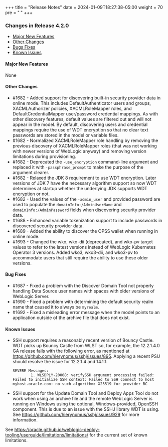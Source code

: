 +++
title = "Release Notes"
date = 2024-01-09T18:27:38-05:00
weight = 70
pre = "<b> </b>"
+++


### Changes in Release 4.2.0
- [Major New Features](#major-new-features)
- [Other Changes](#other-changes)
- [Bugs Fixes](#bug-fixes)
- [Known Issues](#known-issues)


#### Major New Features
None

#### Other Changes
- #1682 - Added support for discovering built-in security provider data in online mode.  This includes
  DefaultAuthenticator users and groups, XACMLAuthorizer policies, XACMLRoleMapper roles, and DefaultCredentialMapper
  user/password credential mappings. As with other discovery features, default values are filtered out and will not
  appear in the model.  By default, discovering users and credential mappings require the use of WDT encryption so that
  no clear text passwords are stored in the model or variable files.
- #1682 - Normalized XACMLRoleMapper role handling by removing the previous discovery of XACMLRoleMapper roles (that was
  not working with newer versions of WebLogic anyway) and removing version limitations during provisioning.
- #1682 - Deprecated the `-use_encryption` command-line argument and replaced it with `-passphrase_prompt` to make the
  purpose of the argument clearer.
- #1682 - Relaxed the JDK 8 requirement to use WDT encryption.  Later versions of JDK 7 have the necessary algorithm
  support so now WDT determines at startup whether the underlying JDK supports WDT encryption or not.
- #1682 - Used the values of the `-admin_user` and provided password are used to
  populate the `domainInfo:/AdminUserName` and `domainInfo:/AdminPassword` fields when discovering security provider
  data.
- #1688 - Enhanced variable tokenization support to include passwords in discovered security provider data. 
- #1689 - Added the ability to discover the OPSS wallet when running in online mode.
- #1693 - Changed the wko, wko-dii (deprecated), and wko-pv target values to refer to the latest versions instead of
  WebLogic Kubernetes Operator 3 versions.  Added wko3, wko3-dii, and wko3-pv to accommodate users that still require
  the ability to use these older versions.

#### Bug Fixes
- #1687 - Fixed a problem with the Discover Domain Tool not properly handling Data Source user names with spaces with
  older versions of WebLogic Server.
- #1690 - Fixed a problem with determining the default security realm name that caused it to always be `myrealm`.
- #1692 - Fixed a misleading error message when the model points to an application outside of the archive file that
  does not exist.

#### Known Issues
- SSH support requires a reasonably recent version of Bouncy Castle.  WDT picks up Bouncy Castle from WLST so, for example,
  the 12.2.1.4.0 GA release fails with the following error, as mentioned at https://github.com/hierynomus/sshj/issues/895.
  Applying a recent PSU should resolve the issue for 12.2.1.4 and 14.1.1.

  ```shell
  SEVERE Messages:
          1. WLSDPLY-20008: verifySSH argument processing failed: Failed to initialize SSH context: Failed to SSH connect to host myhost.oracle.com: no such algorithm: X25519 for provider BC
  ```

- SSH support for the Update Domain Tool and Deploy Apps Tool do not work when using an archive file and the remote 
  WebLogic Server is running on Windows using the optional, Windows-provided, OpenSSH component.  This is due to an
  issue with the SSHJ library WDT is using.  See https://github.com/hierynomus/sshj/issues/929 for more information.

See https://oracle.github.io/weblogic-deploy-tooling/userguide/limitations/limitations/ for the current set of known limitations.
